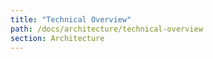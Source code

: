 ```yaml
---
title: "Technical Overview"
path: /docs/architecture/technical-overview
section: Architecture
---
```


<!-- Low level overview of appsody will go here -->